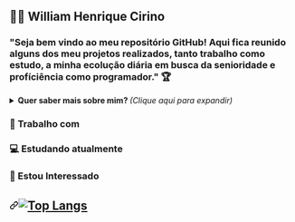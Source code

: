

<!--
### Hi there 👋
**williamWHC/williamWHC** is a ✨ _special_ ✨ repository because its `README.md` (this file) appears on your GitHub profile.

Here are some ideas to get you started:

- 🔭 I’m currently working on ...
- 🌱 I’m currently learning ...
- 👯 I’m looking to collaborate on ...
- 🤔 I’m looking for help with ...
- 💬 Ask me about ...
- 📫 How to reach me: ...
- 😄 Pronouns: ...
- ⚡ Fun fact: ...
-->

<h2>
<g-emoji class="g-emoji" alias="man_technologist" fallback-src="https://github.githubassets.com/images/icons/emoji/unicode/1f468-1f4bb.png">👨&zwj;💻</g-emoji>
William Henrique Cirino 
</h2>

<!--Aqui entra Linkdin / Hotmail ou Gmail/ Instagram/  Youtube / Twitch -->

<!--Texto Rapido-->
<h3>
  "Seja bem vindo ao meu repositório GitHub! Aqui fica reunido alguns dos meu projetos realizados, tanto trabalho como estudo, a minha ecolução diária em busca da senioridade e profíciência como programador."
  <g-emoji class="g-emoji" alias="trophy" fallback-src="https://github.githubassets.com/images/icons/emoji/unicode/1f3c6.png">🏆</g-emoji>
</h3>

<!--Mais sobre mim-->
<details>
<summary> <b> Quer saber mais sobre mim? </b> <i>(Clique aqui para expandir)</i> </summary>
<h3><a id="user-content--sobre-mim" class="anchor" aria-hidden="true" href="#-sobre-mim"><svg class="octicon octicon-link" viewBox="0 0 16 16" version="1.1" width="16" height="16" aria-hidden="true"><path fill-rule="evenodd" d="M7.775 3.275a.75.75 0 001.06 1.06l1.25-1.25a2 2 0 112.83 2.83l-2.5 2.5a2 2 0 01-2.83 0 .75.75 0 00-1.06 1.06 3.5 3.5 0 004.95 0l2.5-2.5a3.5 3.5 0 00-4.95-4.95l-1.25 1.25zm-4.69 9.64a2 2 0 010-2.83l2.5-2.5a2 2 0 012.83 0 .75.75 0 001.06-1.06 3.5 3.5 0 00-4.95 0l-2.5 2.5a3.5 3.5 0 004.95 4.95l1.25-1.25a.75.75 0 00-1.06-1.06l-1.25 1.25a2 2 0 01-2.83 0z"></path></svg></a><g-emoji class="g-emoji" alias="book" fallback-src="https://github.githubassets.com/images/icons/emoji/unicode/1f4d6.png">📖</g-emoji> Sobre mim</h3>
<p>
  Sou desenvolvedor fullstack, comecei minha jornada profissional ingressando na faculdade de Sistemas de Informação em 2017, mas sou do tempo do ActionScript Flash, onde criava jogos no Adobe Flash utilizando ActionScript e esse foi o meu primeiro contato com programação.
  </p>
<p>
  Sempre estive com um pé em artes gráficas, meu hobby é desenhar, e tenho conhecimentos em design, gosto de front-end também, por isso me considero fullstack porque consigo passar por todos esses processos, gosto de DevOps também utilizando a AWS. Sou muito curioso, e gosto de levar a arte para a programação.
  </p>
<p>
  Hoje estou estudando para evoluir minhas habilidades e ser capaz de criar soluções que auxiliem as empresas a venderem mais, atrair mais clientes e fidelizarem clientes, através de sistemas, aplicativos, web sites otimizados com SEO, campanhas e captação de leads. Acredito que a união da tecnologia com o marketing e a arte, cria um sistema diferenciado que proporciona uma experiência rica para os usuários.
Minha jornada diária é adquirir os conhecimentos necessários, colocar a mão na massa para criar essas soluções para as pessoas e me divertir no processo.
  </p>
</details>

<!--Estatistica Aqui-->


<h3>
<g-emoji class="g-emoji" alias="briefcase" fallback-src="https://github.githubassets.com/images/icons/emoji/unicode/1f4bc.png">💼</g-emoji>
Trabalho com
</h3>
<!--skill-->

<h3>
  <g-emoji class="g-emoji" alias="computer" fallback-src="https://github.githubassets.com/images/icons/emoji/unicode/1f4bb.png">💻</g-emoji>
  Estudando atualmente
</h3>
<!--skill-->

<h3>
<g-emoji class="g-emoji" alias="eyes" fallback-src="https://github.githubassets.com/images/icons/emoji/unicode/1f440.png">👀</g-emoji>
Estou Interessado
</h3>
<!--skill-->

<!--Most Used Languages-->

<h2><a id="" class="anchor" aria-hidden="true" href="#"><svg class="octicon octicon-link" viewBox="0 0 16 16" version="1.1" width="16" height="16" aria-hidden="true"><path fill-rule="evenodd" d="M7.775 3.275a.75.75 0 001.06 1.06l1.25-1.25a2 2 0 112.83 2.83l-2.5 2.5a2 2 0 01-2.83 0 .75.75 0 00-1.06 1.06 3.5 3.5 0 004.95 0l2.5-2.5a3.5 3.5 0 00-4.95-4.95l-1.25 1.25zm-4.69 9.64a2 2 0 010-2.83l2.5-2.5a2 2 0 012.83 0 .75.75 0 001.06-1.06 3.5 3.5 0 00-4.95 0l-2.5 2.5a3.5 3.5 0 004.95 4.95l1.25-1.25a.75.75 0 00-1.06-1.06l-1.25 1.25a2 2 0 01-2.83 0z"></path></svg></a><a target="_blank" rel="noopener noreferrer" href="https://camo.githubusercontent.com/8b43c8a11bc305e58789878965aa5a97b11a1b2f79f72271a8fb1065e46da25f/68747470733a2f2f6769746875622d726561646d652d73746174732e76657263656c2e6170702f6170692f746f702d6c616e67732f3f757365726e616d653d67656f726765616c616e266c61796f75743d636f6d70616374"><img src="https://camo.githubusercontent.com/8b43c8a11bc305e58789878965aa5a97b11a1b2f79f72271a8fb1065e46da25f/68747470733a2f2f6769746875622d726561646d652d73746174732e76657263656c2e6170702f6170692f746f702d6c616e67732f3f757365726e616d653d67656f726765616c616e266c61796f75743d636f6d70616374" alt="Top Langs" data-canonical-src="https://github-readme-stats.vercel.app/api/top-langs/?username=georgealan&amp;layout=compact" style="max-width:100%;"></a></h2>
  

  
